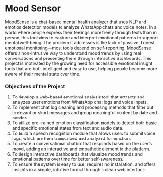 # Mood Sensor 
MoodSense is a chat-based mental health analyzer that uses NLP and emotion detection models to analyze WhatsApp chats and voice notes. In a world where people express their feelings more freely through texts than in person, this tool aims to capture and 
interpret emotional patterns to support mental well-being. 
The problem it addresses is the lack of passive, honest emotional monitoring—most tools depend on self-reporting. MoodSense offers a non-intrusive way to understand mood trends by using real conversations and presenting them through interactive dashboards. 
This project is motivated by the growing need for accessible emotional insight tools that are both intelligent and easy to use, helping people become more aware of their mental state over time. 
### Objectives of the Project 
  1. To develop a web-based emotional analysis tool that extracts and analyzes user emotions from WhatsApp chat logs and voice inputs. 
  2. To implement chat log cleaning and processing methods that filter out irrelevant or short messages and group meaningful content by date and sender. 
  3. To utilize pre-trained emotion classification models to detect both basic and specific emotional states from text and audio data. 
  4. To build a speech recognition module that allows users to submit voice logs, which are then transcribed and analyzed for emotion. 
  5. To create a conversational chatbot that responds based on the user’s mood, adding an interactive and empathetic element to the platform. 
  6. To design interactive dashboards that visualize mood trends and emotional patterns over time for better self-awareness. 
  7. To ensure the system is easy to use, requires no installation, and offers insights in a simple, intuitive format through a clean web interface. 
